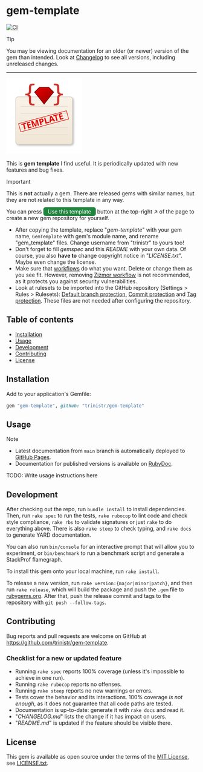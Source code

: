 # gem-template

<!-- [![Gem Version](https://badge.fury.io/rb/gem_template.svg?icon=si%3Arubygems)](https://rubygems.org/gems/gem_template) -->
[![CI](https://github.com/trinistr/gem-template/actions/workflows/CI.yaml/badge.svg)](https://github.com/trinistr/gem-template/actions/workflows/CI.yaml)

> [!TIP]
> You may be viewing documentation for an older (or newer) version of the gem than intended. Look at [Changelog](https://github.com/trinistr/gem-template/blob/main/CHANGELOG.md) to see all versions, including unreleased changes.

***

<img src="logo.svg">

This is **gem template** I find useful. It is periodically updated with new features and bug fixes.

> [!IMPORTANT]
> This is **not** actually a gem. There are released gems with similar names, but they are not related to this template in any way.

You can press <span style="background-color: var(--button-primary-bgColor-rest, var(--color-btn-primary-bg, #1f833d)); color: #ffffff; border-radius: 6px; padding: 3px 12px;">Use this template</span> button at the top-right ↗️ of the page to create a new gem repository for yourself.

- After copying the template, replace "*gem-template*" with your gem name, `GemTemplate` with gem's module name, and rename "gem_template" files. Change username from "trinistr" to yours too!
- Don't forget to fill *gemspec* and this *README* with your own data. Of course, you also **have to** change copyright notice in "*LICENSE.txt*". Maybe even change the license.
- Make sure that [workflows](/.github/workflows) do what you want. Delete or change them as you see fit. However, removing [Zizmor workflow](/.github/workflows/zizmor.yaml) is not recommended, as it protects you against security vulnerabilities.
- Look at rulesets to be imported into the GitHub repository (Settings > Rules > Rulesets): [Default branch protection](/.github/Default%20branch%20protection.json), [Commit protection](/.github/Commit%20protection.json) and [Tag protection](/.github/Tag%20protection.json). These files are not needed after configuring the repository.

## Table of contents

- [Installation](#installation)
- [Usage](#usage)
- [Development](#development)
- [Contributing](#contributing)
- [License](#license)

## Installation

Add to your application's Gemfile:

```ruby
gem "gem-template", github: "trinistr/gem-template"
```

## Usage

> [!Note]
> - Latest documentation from `main` branch is automatically deployed to [GitHub Pages](https://trinistr.github.io/gem-template).
> - Documentation for published versions is available on [RubyDoc](https://rubydoc.info/gems/gem-template).

TODO: Write usage instructions here

## Development

After checking out the repo, run `bundle install` to install dependencies. Then, run `rake spec` to run the tests, `rake rubocop` to lint code and check style compliance, `rake rbs` to validate signatures or just `rake` to do everything above. There is also `rake steep` to check typing, and `rake docs` to generate YARD documentation.

You can also run `bin/console` for an interactive prompt that will allow you to experiment, or `bin/benchmark` to run a benchmark script and generate a StackProf flamegraph.

To install this gem onto your local machine, run `rake install`.

To release a new version, run `rake version:{major|minor|patch}`, and then run `rake release`, which will build the package and push the `.gem` file to [rubygems.org](https://rubygems.org). After that, push the release commit and tags to the repository with `git push --follow-tags`.

## Contributing

Bug reports and pull requests are welcome on GitHub at https://github.com/trinistr/gem-template.

### Checklist for a new or updated feature

- Running `rake spec` reports 100% coverage (unless it's impossible to achieve in one run).
- Running `rake rubocop` reports no offenses.
- Running `rake steep` reports no new warnings or errors.
- Tests cover the behavior and its interactions. 100% coverage *is not enough*, as it does not guarantee that all code paths are tested.
- Documentation is up-to-date: generate it with `rake docs` and read it.
- "*CHANGELOG.md*" lists the change if it has impact on users.
- "*README.md*" is updated if the feature should be visible there.

## License

This gem is available as open source under the terms of the [MIT License](https://opensource.org/licenses/MIT), see [LICENSE.txt](https://github.com/trinistr/gem-template/blob/main/LICENSE.txt).
